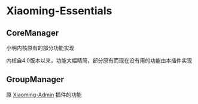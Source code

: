 # Xiaoming-Essentials

## CoreManager

  小明内核原有的部分功能实现
  
  内核自4.0版本以来，功能大幅精简，部分原有而现在没有用的功能由本插件实现
  
## GroupManager

  原 [Xiaoming-Admin](https://github.com/ThymeChen/Xiaoming-Admin) 插件的功能
